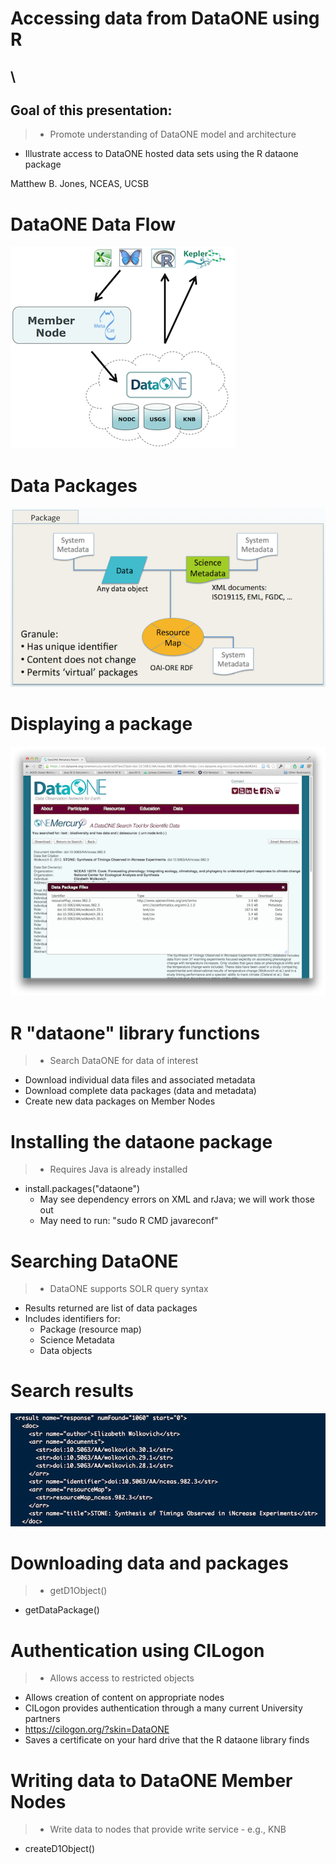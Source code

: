 # Accessing data from DataONE using R

## \ 

## Goal of this presentation:

> * Promote understanding of DataONE model and architecture
* Illustrate access to DataONE hosted data sets using the R dataone package

Matthew B. Jones, NCEAS, UCSB

# DataONE Data Flow

![](images/dataflow.png)

# Data Packages

![](images/data-package.png)

# Displaying a package

![](images/web-package.png)

# R "dataone" library functions

> * Search DataONE for data of interest
* Download individual data files and associated metadata
* Download complete data packages (data and metadata)
* Create new data packages on Member Nodes

# Installing the dataone package

> * Requires Java is already installed
* install.packages("dataone")
    - May see dependency errors on XML and rJava; we will work those out
	- May need to run: "sudo R CMD javareconf"

# Searching DataONE

> * DataONE supports SOLR query syntax
* Results returned are list of data packages
* Includes identifiers for:
    - Package (resource map)
    - Science Metadata
    - Data objects

# Search results

![](images/search-results.png)

# Downloading data and packages

> * getD1Object()
* getDataPackage()

# Authentication using CILogon

> * Allows access to restricted objects
* Allows creation of content on appropriate nodes
* CILogon provides authentication through a many current University partners
* https://cilogon.org/?skin=DataONE
* Saves a certificate on your hard drive that the R dataone library finds

# Writing data to DataONE Member Nodes

> * Write data to nodes that provide write service
    - e.g., KNB
* createD1Object()
